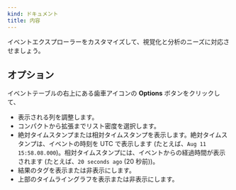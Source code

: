 ```yaml
---
kind: ドキュメント
title: 内容
---
```


イベントエクスプローラーをカスタマイズして、視覚化と分析のニーズに対応させましょう。

## オプション

イベントテーブルの右上にある歯車アイコンの **Options** ボタンをクリックして、

- 表示される列を調整します。
- コンパクトから拡張までリスト密度を選択します。
- 絶対タイムスタンプまたは相対タイムスタンプを表示します。絶対タイムスタンプは、イベントの時刻を UTC で表示します (たとえば、`Aug 11 15:58.08.000`)。相対タイムスタンプには、イベントからの経過時間が表示されます (たとえば、`20 seconds ago` (20 秒前))。
- 結果のタグを表示または非表示にします。
- 上部のタイムライングラフを表示または非表示にします。